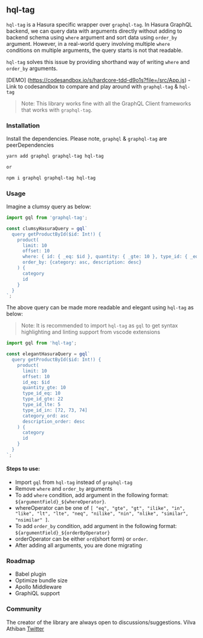 ## hql-tag

`hql-tag` is a Hasura specific wrapper over `graphql-tag`. In Hasura GraphQL backend, we can query data with arguments directly without adding to backend schema using `where` argument and sort data using `order_by` argument. However, in a real-world query involving multiple `where` conditions on multiple arguments, the query starts is not that readable. 

`hql-tag` solves this issue by providing shorthand way of writing `where` and `order_by` arguments.

[DEMO] (https://codesandbox.io/s/hardcore-tdd-d9o1s?file=/src/App.js) - Link to codesandbox to compare and play around with `graphql-tag` & `hql-tag`

> Note: This library works fine with all the GraphQL Client frameworks that works with `graphql-tag`.

### Installation

Install the dependencies. Please note, `graphql` & `graphql-tag` are peerDependencies

```sh
yarn add graphql graphql-tag hql-tag

or 

npm i graphql graphql-tag hql-tag
```

### Usage

Imagine a clumsy query as below: 

```js
import gql from 'graphql-tag';

const clumsyHasuraQuery = gql`
  query getProductById($id: Int!) {
    product(
      limit: 10
      offset: 10
      where: { id: { _eq: $id }, quantity: { _gte: 10 }, type_id: { _eq: 10, _gte: 22, _lte: 5, _in: [72,73,74] } }
      order_by: {category: asc, description: desc}
    ) {
      category
      id
    }
  }
`;
```

The above query can be made more readable and elegant using `hql-tag` as below:

> Note: It is recommended to import `hql-tag` as `gql` to get syntax highlighting and linting support from vscode extensions

```js
import gql from 'hql-tag';

const elegantHasuraQuery = gql`
  query getProductById($id: Int!) {
    product(
      limit: 10
      offset: 10
      id_eq: $id
      quantity_gte: 10
      type_id_eq: 10
      type_id_gte: 22
      type_id_lte: 5
      type_id_in: [72, 73, 74]
      category_ord: asc
      description_order: desc
    ) {
      category
      id
    }
  }
`;
```

#### Steps to use: 

- Import `gql` from `hql-tag` instead of `graphql-tag`
- Remove `where` and `order_by` arguments
- To add `where` condition, add argument in the following format: `${argumentField}_${whereOperator}`.
- whereOperator can be one of `[ "eq", "gte", "gt", "ilike", "in", "like", "lt", "lte", "neq", "nilike", "nin", "nlike", "similar", "nsimilar" ]`.
- To add `order_by` condition, add argument in the following format: `${argumentField}_${orderByOperator}`
- orderOperator can be either `ord`(short form) or `order`.
- After adding all arguments, you are done migrating

### Roadmap

- Babel plugin
- Optimize bundle size
- Apollo Middleware
- GraphiQL support

### Community

The creator of the library are always open to discussions/suggestions. 
Vilva Athiban [Twitter](https://twitter.com/vilvaathibanpb)
